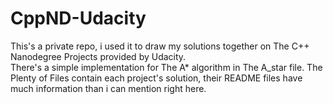# CppND-Udacity

This's a private repo, i used it to draw my solutions together on The C++ Nanodegree Projects provided by Udacity. <br>
There's a simple implementation for The A* algorithm in The A_star file.
The Plenty of Files contain each project's solution, their README files have much information than i can mention right here.
